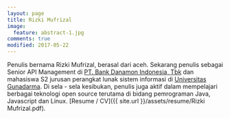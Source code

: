```yaml
---
layout: page
title: Rizki Mufrizal
image:
  feature: abstract-1.jpg
comments: true
modified: 2017-05-22
---
```


Penulis bernama Rizki Mufrizal, berasal dari aceh. Sekarang penulis sebagai Senior API Management di [PT. Bank Danamon Indonesia, Tbk](https://www.danamonline.com/) dan mahasiswa S2 jurusan perangkat lunak sistem informasi di [Universitas Gunadarma](http://www.gunadarma.ac.id/). Di sela - sela kesibukan, penulis juga aktif dalam mempelajari berbagai teknologi open source terutama di bidang pemrograman Java, Javascript dan Linux. [Resume / CV]({{ site.url }}/assets/resume/Rizki Mufrizal.pdf).